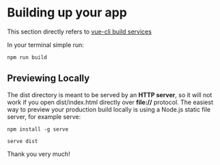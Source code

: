# Building up your app

This section directly refers to [vue-cli build services](https://cli.vuejs.org/guide/cli-service.html#vue-cli-service-build)

In your terminal simple run:

```
npm run build
```

## Previewing Locally
The dist directory is meant to be served by an **HTTP server**, so it will not work if you open dist/index.html directly over **file://** protocol. The easiest way to preview your production build locally is using a Node.js static file server, for example serve:

```
npm install -g serve

serve dist
```


Thank you very much!